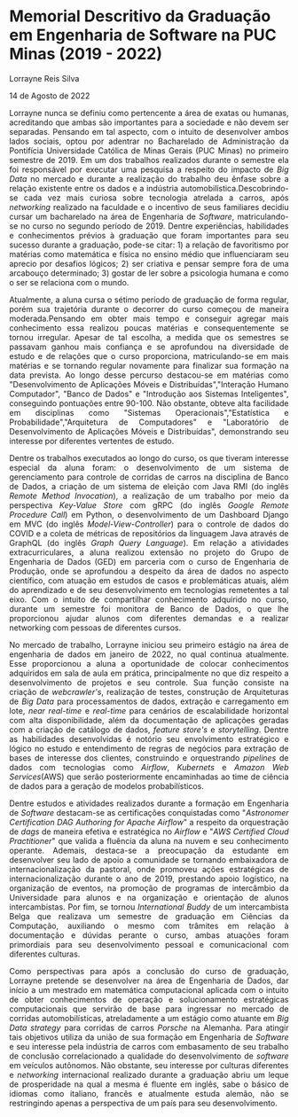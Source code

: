 
# Memorial Descritivo da Graduação em Engenharia de Software na PUC Minas (2019 - 2022)

Lorrayne Reis Silva

14 de Agosto de 2022

<div align="justify">

Lorrayne nunca se definiu como pertencente a área de exatas ou humanas, acreditando que ambas são importantes para a sociedade e não devem ser separadas. Pensando em tal aspecto, com o intuito de desenvolver ambos lados sociais, optou por adentrar no Bacharelado de Administração da Pontifícia Universidade Católica de Minas Gerais (PUC Minas) no primeiro semestre de 2019. Em um dos trabalhos realizados durante o semestre ela foi responsável por executar uma pesquisa a respeito do impacto de *Big Data* no mercado e durante a realização do trabalho deu ênfase sobre a relação existente entre os dados e a indústria automobilística.Descobrindo-se cada vez mais curiosa sobre tecnologia atrelada a carros, após *networking* realizado na faculdade e o incentivo de seus familiares decidiu cursar um bacharelado na área de Engenharia de *Software*, matriculando-se no curso no segundo período de 2019. Dentre experiências, habilidades e conhecimentos prévios à graduação que foram importantes para seu sucesso durante a graduação, pode-se citar: 1) a relação de favoritismo por matérias como matemática e física no ensino médio que influenciaram seu aprecio por desafios lógicos; 2) ser criativa e pensar sempre fora de uma arcabouço determinado; 3) gostar de ler sobre a psicologia humana e como o ser se relaciona com o mundo.

Atualmente, a aluna cursa o sétimo período de graduação de forma regular, porém sua trajetória durante o decorrer do curso começou de maneira moderada.Pensando em obter mais tempo e conseguir agregar mais conhecimento essa realizou poucas matérias e consequentemente se tornou irregular. Apesar de tal escolha, a medida que os semestres se passavam ganhou mais confiança e se aprofundou na diversidade de estudo e de relações que o curso proporciona, matriculando-se em mais matérias e se tornando regular novamente para finalizar sua formação na data prevista. Ao longo desse percurso destacou-se em matérias como "Desenvolvimento de Aplicações Móveis e Distribuídas","Interação Humano Computador", "Banco de Dados" e "Introdução aos Sistemas Inteligentes", conseguindo pontuações entre 90-100. Não obstante, obteve alta facilidade em disciplinas como "Sistemas Operacionais","Estatística e Probabilidade","Arquitetura de Computadores" e "Laboratório de Desenvolvimento de Aplicações Móveis e Distribuídas", demonstrando seu interesse por diferentes vertentes de estudo.

Dentre os trabalhos executados ao longo do curso, os que tiveram interesse especial da aluna foram: o desenvolvimento de um sistema de gerenciamento para controle de  corridas de carros na disciplina de Banco de Dados, a criação de um sistema de eleição com Java RMI (do inglês *Remote Method Invocation*), a realização de um trabalho por meio da perspectiva *Key-Value Store* com gRPC (do inglês *Google Remote Procedure Call*) em Python, o desenvolvimento de um Dashboard Django em MVC (do inglês *Model-View-Controller*) para o controle de dados do COVID e a coleta de métricas de repositórios da linguagem Java através de GraphQL (do inglês *Graph Query Language*). Em relação a atividades extracurriculares, a aluna realizou extensão no projeto do Grupo de Engenharia de Dados (GED) em parceria com o curso de Engenharia de Produção, onde se aprofundou a despeito da área de dados no aspecto científico, com atuação em estudos de casos e problemáticas atuais, além do aprendizado e de seu desenvolvimento em tecnologias remetentes a tal eixo. Com o intuito de compartilhar conhecimento adquirido no curso, durante um semestre foi monitora de Banco de Dados, o que lhe proporcionou ajudar alunos com diferentes demandas e a realizar networking com pessoas de diferentes cursos.

No mercado de trabalho, Lorrayne iniciou seu primeiro estágio na área de engenharia de dados em janeiro de 2022, no qual continua atualmente. Esse proporcionou a aluna a oportunidade de colocar conhecimentos adquiridos em sala de aula em prática, principalmente no que diz respeito a desenvolvimento de projetos e seu controle. Sua função consiste na criação de *webcrawler's*, realização de testes, construção de Arquiteturas de *Big Data* para processamentos de dados, extração e carregamento em lote, *near real-time* e *real-time* para cenários de escalabilidade horizontal com alta disponibilidade, além da documentação de aplicações geradas com a criação de catálogo de dados, *feature store's* e *storytelling*. Dentre as habilidades desenvolvidas é notório seu envolvimento estratégico e lógico no estudo e entendimento de regras de negócios para extração de bases de interesse dos clientes, construindo e orquestrando *pipelines* de dados com tecnologias como *Airflow*, *Kubernets* e *Amazon Web Services*(AWS) que serão posteriormente encaminhadas ao time de ciência de dados para a geração de modelos probabilísticos.
 
Dentre estudos e atividades realizados durante a formação em Engenharia de *Software* destacam-se as certificações conquistadas como "*Astronomer Certification DAG Authoring for Apache Airflow*" a respeito da orquestração de *dags* de maneira efetiva e estratégica no *Airflow* e "*AWS Certified Cloud Practitioner*" que valida a fluência da aluna na nuvem e seu conhecimento operante. Ademais, destaca-se a preocupação da estudante em desenvolver seu lado de apoio a comunidade se tornando embaixadora de internacionalização da pastoral, onde promoveu ações estratégicas de internacionalização durante o ano de 2019, prestando apoio logístico, na organização de eventos, na promoção de programas de intercâmbio da Universidade para alunos e na organização e orientação de alunos intercambistas. Por fim, se tornou *International Buddy* de um intercambista Belga que realizava um semestre de graduação em Ciências da Computação, auxiliando o mesmo com trâmites em relação à documentação e dúvidas perante o curso, ambas atuações foram primordiais para seu desenvolvimento pessoal e comunicacional com diferentes culturas. 

 Como perspectivas para após a conclusão do curso de graduação, Lorrayne pretende se desenvolver na área de Engenharia de Dados, dar início a um mestrado em matemática computacional aplicada com o intuito de obter conhecimentos de operação e solucionamento estratégicas computacionais que servirão de base para ingressar no mercado de corridas automobilísticas, atreladamente a um estágio como atuante em *Big Data strategy*  para corridas de carros *Porsche* na Alemanha. Para atingir tais objetivos utiliza da união de sua formação em Engenharia de *Software* e seu interesse pela indústria de carros com embasamento de seu trabalho de conclusão correlacionado a qualidade do desenvolvimento de *software*  em veículos autônomos. Não obstante, seu interesse por culturas diferentes e *networking* internacional realizado durante a graduação abriu um leque de prosperidade na qual a mesma é fluente em inglês, sabe o básico de idiomas como italiano, francês e atualmente estuda alemão, não se restringindo apenas a perspectiva de um país para seu desenvolvimento.


</div>
